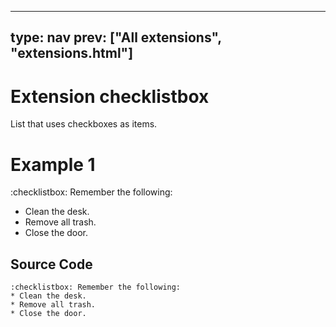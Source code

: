 



---
type: nav
prev: ["All extensions", "extensions.html"]
---





# Extension checklistbox

List that uses checkboxes as items.






# Example 1

:checklistbox: Remember the following:
* Clean the desk.
* Remove all trash.
* Close the door.






## Source Code

```
:checklistbox: Remember the following:
* Clean the desk.
* Remove all trash.
* Close the door.
```



